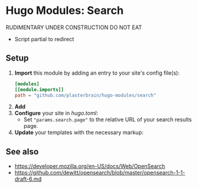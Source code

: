 # Hugo Modules: Search
RUDIMENTARY UNDER CONSTRUCTION DO NOT EAT

- Script partial to redirect

## Setup
1. **Import** this module by adding an entry to your site's config file(s):
    ```toml
    [modules]
    [[module.imports]]
    path = "github.com/plasterbrain/hugo-modules/search"
    ```
1. **Add**
1. **Configure** your site in *hugo.toml*:
    - Set `"params.search.page"` to the relative URL of your search results page.
1. **Update** your templates with the necessary markup:

## See also
- https://developer.mozilla.org/en-US/docs/Web/OpenSearch
- https://github.com/dewitt/opensearch/blob/master/opensearch-1-1-draft-6.md
